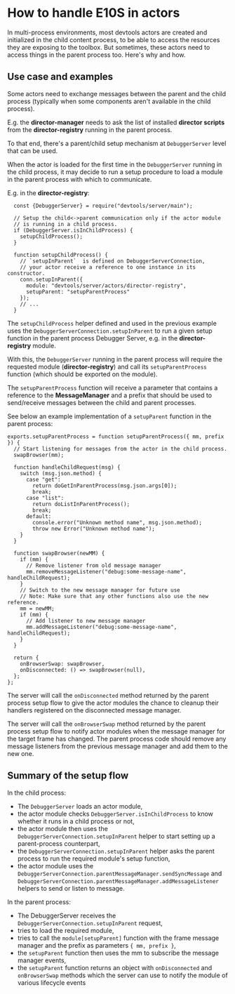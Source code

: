# How to handle E10S in actors

In multi-process environments, most devtools actors are created and initialized in the child content process, to be able to access the resources they are exposing to the toolbox. But sometimes, these actors need to access things in the parent process too. Here's why and how.

## Use case and examples

Some actors need to exchange messages between the parent and the child process (typically when some components aren't available in the child process).

E.g. the **director-manager** needs to ask the list of installed **director scripts** from
the **director-registry** running in the parent process.

To that end, there's a parent/child setup mechanism at `DebuggerServer` level that can be used.

When the actor is loaded for the first time in the `DebuggerServer` running in the child process, it may decide to run a setup procedure to load a module in the parent process with which to communicate.

E.g. in the **director-registry**:

```
  const {DebuggerServer} = require("devtools/server/main");

  // Setup the child<->parent communication only if the actor module
  // is running in a child process.
  if (DebuggerServer.isInChildProcess) {
    setupChildProcess();
  }

  function setupChildProcess() {
    // `setupInParent`  is defined on DebuggerServerConnection,
    // your actor receive a reference to one instance in its constructor.
    conn.setupInParent({
      module: "devtools/server/actors/director-registry",
      setupParent: "setupParentProcess"
    });
    // ...
  }
```

The `setupChildProcess` helper defined and used in the previous example uses the `DebuggerServerConnection.setupInParent` to run a given setup function in the parent process Debugger Server, e.g. in the **director-registry** module.

With this, the `DebuggerServer` running in the parent process will require the requested module (**director-registry**) and call its `setupParentProcess` function (which should be exported on the module).

The `setupParentProcess` function will receive a parameter that contains a reference to the **MessageManager** and a prefix that should be used to send/receive messages between the child and parent processes.

See below an example implementation of a `setupParent` function in the parent process:

```
exports.setupParentProcess = function setupParentProcess({ mm, prefix }) {
  // Start listening for messages from the actor in the child process.
  swapBrowser(mm);

  function handleChildRequest(msg) {
    switch (msg.json.method) {
      case "get":
        return doGetInParentProcess(msg.json.args[0]);
        break;
      case "list":
        return doListInParentProcess();
        break;
      default:
        console.error("Unknown method name", msg.json.method);
        throw new Error("Unknown method name");
    }
  }

  function swapBrowser(newMM) {
    if (mm) {
      // Remove listener from old message manager
      mm.removeMessageListener("debug:some-message-name", handleChildRequest);
    }
    // Switch to the new message manager for future use
    // Note: Make sure that any other functions also use the new reference.
    mm = newMM;
    if (mm) {
      // Add listener to new message manager
      mm.addMessageListener("debug:some-message-name", handleChildRequest);
    }
  }

  return {
    onBrowserSwap: swapBrowser,
    onDisconnected: () => swapBrowser(null),
  };
};
```

The server will call the `onDisconnected` method returned by the parent process setup flow to give the actor modules the chance to cleanup their handlers registered on the disconnected message manager.

The server will call the `onBrowserSwap` method returned by the parent process setup flow to notify actor modules when the message manager for the target frame has changed.  The parent process code should remove any message listeners from the previous message manager and add them to the new one.

## Summary of the setup flow

In the child process:

* The `DebuggerServer` loads an actor module,
* the actor module checks `DebuggerServer.isInChildProcess` to know whether it runs in a child process or not,
* the actor module then uses the `DebuggerServerConnection.setupInParent` helper to start setting up a parent-process counterpart,
* the `DebuggerServerConnection.setupInParent` helper asks the parent process to run the required module's setup function,
* the actor module uses the `DebuggerServerConnection.parentMessageManager.sendSyncMessage` and `DebuggerServerConnection.parentMessageManager.addMessageListener` helpers to send or listen to message.

In the parent process:

* The DebuggerServer receives the `DebuggerServerConnection.setupInParent` request,
* tries to load the required module,
* tries to call the `module[setupParent]` function with the frame message manager and the prefix as parameters `{ mm, prefix }`,
* the `setupParent` function then uses the mm to subscribe the message manager events,
* the `setupParent` function returns an object with `onDisconnected` and `onBrowserSwap` methods which the server can use to notify the module of various lifecycle events
